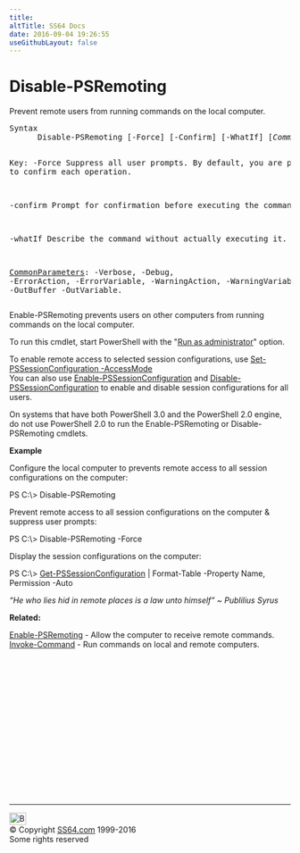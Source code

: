 ```yaml
---
title:
altTitle: SS64 Docs
date: 2016-09-04 19:26:55
useGithubLayout: false
---
```

<!-- #BeginLibraryItem "/Library/head_ps.lbi" --><!-- #EndLibraryItem -->
<h1>Disable-PSRemoting</h1> 
<p>Prevent remote users from running commands on the local computer.</p>
<pre>Syntax
      <span class="code">Disable</span>-PSRemoting [-Force] [-Confirm] [-WhatIf] [<i>CommonParameters</i>]

Key:
   -Force
       Suppress all user prompts. By default, you are prompted to confirm each operation.

   -confirm
       Prompt for confirmation before executing the command.

   -whatIf
       Describe the command without actually executing it.

   <a href="common.html">CommonParameters</a>:
       -Verbose, -Debug, -ErrorAction, -ErrorVariable, -WarningAction, -WarningVariable,
       -OutBuffer -OutVariable.</pre>
<p>Enable-PSRemoting prevents users on other computers from running commands on the local computer.</p>
<p>To run this cmdlet, start PowerShell with the "<a href="syntax-elevate.html">Run as administrator</a>" option.</p>
<p> To enable remote access to selected session configurations, use  <a href="set-pssessionconfiguration.html" class="code">Set-PSSessionConfiguration -AccessMode</a><br>
You can also use  <a href="enable-pssessionconfiguration.html">Enable-PSSessionConfiguration</a> and <a href="disable-pssessionconfiguration.html">Disable-PSSessionConfiguration</a>  to enable and      disable session configurations for all users.</p>
<p>On systems that have both  PowerShell 3.0 and the PowerShell 2.0 engine, do not use      PowerShell 2.0 to run the Enable-PSRemoting or Disable-PSRemoting cmdlets.</p>
<p><b>Example</b></p>
<p>Configure the local computer to prevents remote access to all session configurations on the computer:</p>
<p><span class="code">PS C:\&gt; Disable-PSRemoting</span> </p>
<p>Prevent remote access to all session configurations on the computer &amp; suppress user prompts:</p>
<p><span class="code">PS C:\&gt; Disable-PSRemoting -Force</span></p>
<p>Display the session configurations on the      computer:</p>
<p class="code">PS C:\&gt; <a href="get-pssessionconfiguration.html">Get-PSSessionConfiguration</a> | Format-Table -Property Name, Permission -Auto</p>
<p class="quote"><i>“He who lies hid in remote places is a law unto himself” ~ Publilius Syrus</i></p><p><b>Related:</b></p>
<p><a href="enable-psremoting.html">Enable-PSRemoting</a> - Allow the computer to receive remote commands.<br>
<a href="invoke-command.html">Invoke-Command</a> - Run commands on local and remote computers.</p>
<!-- #BeginLibraryItem "/Library/foot_ps.lbi" --><p><script async="" src="//pagead2.googlesyndication.com/pagead/js/adsbygoogle.js"></script>
<!-- PowerShell300 -->
<ins class="adsbygoogle" style="display:inline-block;width:300px;height:250px" data-ad-client="ca-pub-6140977852749469" data-ad-slot="6253539900"></ins>
<script>
(adsbygoogle = window.adsbygoogle || []).push({});
</script></p>
<hr>
<div id="bl" class="footer"><a href="#"><img src="../images/top.png" width="30" height="22" alt="Back to the Top"></a></div>
<div id="br" class="footer, tagline">© Copyright <a href="http://ss64.com/">SS64.com</a> 1999-2016<br>
Some rights reserved</div><!-- #EndLibraryItem -->

